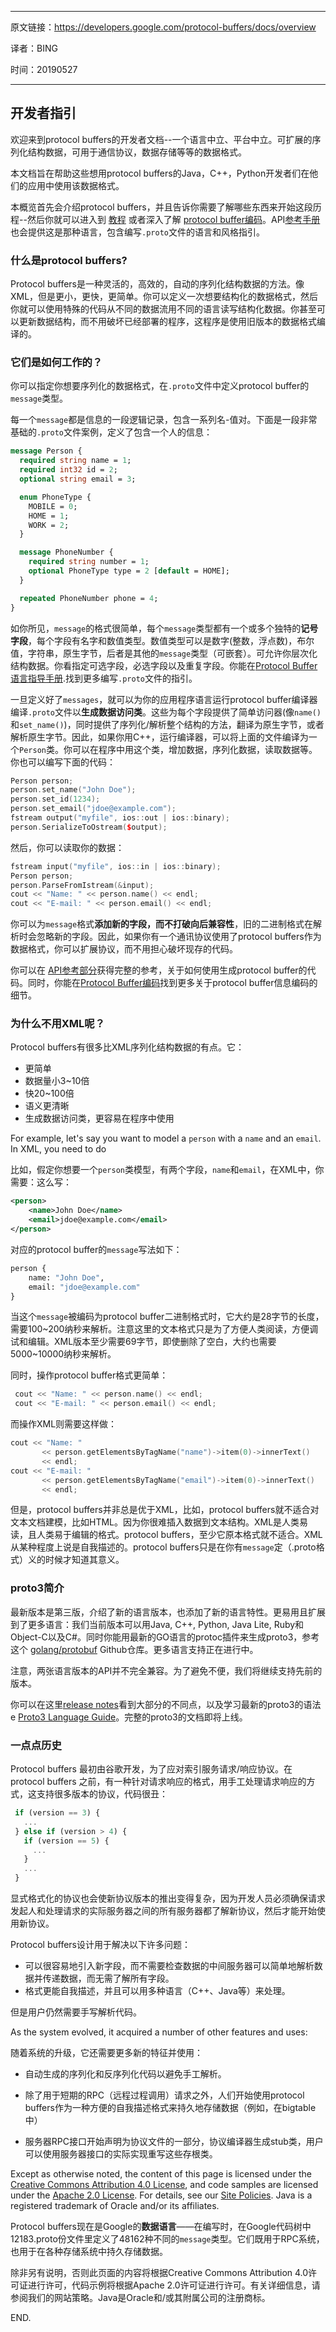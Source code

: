 -----

原文链接：https://developers.google.com/protocol-buffers/docs/overview

译者：BING

时间：20190527

----

## 开发者指引

欢迎来到protocol buffers的开发者文档--一个语言中立、平台中立。可扩展的序列化结构数据，可用于通信协议，数据存储等等的数据格式。

本文档旨在帮助这些想用protocol buffers的Java，C++，Python开发者们在他们的应用中使用该数据格式。

本概览首先会介绍protocol buffers，并且告诉你需要了解哪些东西来开始这段历程--然后你就可以进入到 [教程](https://developers.google.com/protocol-buffers/docs/tutorials) 或者深入了解 [protocol buffer编码](https://developers.google.com/protocol-buffers/docs/encoding)。API[参考手册](https://developers.google.com/protocol-buffers/docs/reference/overview)也会提供这是那种语言，包含编写`.proto`文件的语言和风格指引。

### 什么是protocol buffers?

Protocol buffers是一种灵活的，高效的，自动的序列化结构数据的方法。像XML，但是更小，更快，更简单。你可以定义一次想要结构化的数据格式，然后你就可以使用特殊的代码从不同的数据流用不同的语言读写结构化数据。你甚至可以更新数据结构，而不用破坏已经部署的程序，这程序是使用旧版本的数据格式编译的。

### 它们是如何工作的？

你可以指定你想要序列化的数据格式，在`.proto`文件中定义protocol buffer的`message`类型。

每一个`message`都是信息的一段逻辑记录，包含一系列名-值对。下面是一段非常基础的`.proto`文件案例，定义了包含一个人的信息：

```protobuf
message Person {
  required string name = 1;
  required int32 id = 2;
  optional string email = 3;

  enum PhoneType {
    MOBILE = 0;
    HOME = 1;
    WORK = 2;
  }

  message PhoneNumber {
    required string number = 1;
    optional PhoneType type = 2 [default = HOME];
  }

  repeated PhoneNumber phone = 4;
}
```

如你所见，`message`的格式很简单，每个`message`类型都有一个或多个独特的**记号字段**，每个字段有名字和数值类型。数值类型可以是数字(整数，浮点数)，布尔值，字符串，原生字节，后者是其他的`message`类型（可嵌套）。可允许你层次化结构数据。你看指定可选字段，必选字段以及重复字段。你能在[Protocol Buffer语言指导手册](https://developers.google.com/protocol-buffers/docs/proto).找到更多编写`.proto`文件的指引。

一旦定义好了`messages`，就可以为你的应用程序语言运行protocol buffer编译器编译`.proto`文件以**生成数据访问类**。这些为每个字段提供了简单访问器(像`name()`和`set_name()`)，同时提供了序列化/解析整个结构的方法，翻译为原生字节，或者解析原生字节。因此，如果你用C++，运行编译器，可以将上面的文件编译为一个`Person`类。你可以在程序中用这个类，增加数据，序列化数据，读取数据等。你也可以编写下面的代码：

```c++
Person person;
person.set_name("John Doe");
person.set_id(1234);
person.set_email("jdoe@example.com");
fstream output("myfile", ios::out | ios::binary);
person.SerializeToOstream($output);
```

然后，你可以读取你的数据：

```c++
fstream input("myfile", ios::in | ios::binary);
Person person;
person.ParseFromIstream(&input);
cout << "Name: " << person.name() << endl;
cout << "E-mail: " << person.email() << endl;
```

你可以为`message`格式**添加新的字段，而不打破向后兼容性**，旧的二进制格式在解析时会忽略新的字段。因此，如果你有一个通讯协议使用了protocol buffers作为数据格式，你可以扩展协议，而不用担心破坏现存的代码。

你可以在 [API参考部分](https://developers.google.com/protocol-buffers/docs/reference/overview)获得完整的参考，关于如何使用生成protocol buffer的代码。同时，你能在[Protocol Buffer编码](https://developers.google.com/protocol-buffers/docs/encoding)找到更多关于protocol buffer信息编码的细节。

### 为什么不用XML呢？

Protocol buffers有很多比XML序列化结构数据的有点。它：

- 更简单
- 数据量小3~10倍
- 快20~100倍
- 语义更清晰
- 生成数据访问类，更容易在程序中使用

For example, let's say you want to model a `person` with a `name` and an `email`. In XML, you need to do

比如，假定你想要一个`person`类模型，有两个字段，`name`和`email`，在XML中，你需要：这么写：

```xml
<person>
  	<name>John Doe</name>
  	<email>jdoe@example.com</email>
</person>
```

对应的protocol buffer的`message`写法如下：

```protobuf
person {
	name: "John Doe",
	email: "jdoe@example.com"
}
```

当这个`message`被编码为protocol buffer二进制格式时，它大约是28字节的长度，需要100~200纳秒来解析。注意这里的文本格式只是为了方便人类阅读，方便调试和编辑。XML版本至少需要69字节，即使删除了空白，大约也需要5000~10000纳秒来解析。

同时，操作protocol buffer格式更简单：

```c++
 cout << "Name: " << person.name() << endl;
 cout << "E-mail: " << person.email() << endl;
```

而操作XML则需要这样做：

```c++
cout << "Name: "
       << person.getElementsByTagName("name")->item(0)->innerText()
       << endl;
cout << "E-mail: "
       << person.getElementsByTagName("email")->item(0)->innerText()
       << endl;
```

但是，protocol buffers并非总是优于XML，比如，protocol buffers就不适合对文本文档建模，比如HTML。因为你很难插入数据到文本结构。XML是人类易读，且人类易于编辑的格式。protocol buffers，至少它原本格式就不适合。XML从某种程度上说是自我描述的。protocol buffers只是在你有`message`定（.proto格式）义的时候才知道其意义。

### proto3简介

最新版本是第三版，介绍了新的语言版本，也添加了新的语言特性。更易用且扩展到了更多语言：我们当前版本可以用Java, C++, Python, Java Lite, Ruby和Object-C以及C#。同时你能用最新的GO语言的protoc插件来生成proto3，参考这个 [golang/protobuf](https://github.com/golang/protobuf) Github仓库。更多语言支持正在进行中。

注意，两张语言版本的API并不完全兼容。为了避免不便，我们将继续支持先前的版本。

你可以在这里[release notes](https://github.com/protocolbuffers/protobuf/releases)看到大部分的不同点，以及学习最新的proto3的语法e [Proto3 Language Guide](https://developers.google.com/protocol-buffers/docs/proto3)。完整的proto3的文档即将上线。

### 一点点历史

Protocol buffers 最初由谷歌开发，为了应对索引服务请求/响应协议。在protocol buffers 之前，有一种针对请求响应的格式，用手工处理请求响应的方式，这支持很多版本的协议，代码很丑：

```js
 if (version == 3) {
   ...
 } else if (version > 4) {
   if (version == 5) {
     ...
   }
   ...
 }
```

显式格式化的协议也会使新协议版本的推出变得复杂，因为开发人员必须确保请求发起人和处理请求的实际服务器之间的所有服务器都了解新协议，然后才能开始使用新协议。

Protocol buffers设计用于解决以下许多问题：

- 可以很容易地引入新字段，而不需要检查数据的中间服务器可以简单地解析数据并传递数据，而无需了解所有字段。
- 格式更能自我描述，并且可以用多种语言（C++、Java等）来处理。

但是用户仍然需要手写解析代码。

As the system evolved, it acquired a number of other features and uses:

随着系统的升级，它还需要更多新的特征并使用：

- 自动生成的序列化和反序列化代码以避免手工解析。
- 除了用于短期的RPC（远程过程调用）请求之外，人们开始使用protocol buffers作为一种方便的自我描述格式来持久地存储数据（例如，在bigtable中）

- 服务器RPC接口开始声明为协议文件的一部分，协议编译器生成stub类，用户可以使用服务器接口的实际实现重写这些存根类。

Except as otherwise noted, the content of this page is licensed under the [Creative Commons Attribution 4.0 License](https://creativecommons.org/licenses/by/4.0/), and code samples are licensed under the [Apache 2.0 License](https://www.apache.org/licenses/LICENSE-2.0). For details, see our [Site Policies](https://developers.google.com/terms/site-policies). Java is a registered trademark of Oracle and/or its affiliates.

Protocol buffers现在是Google的**数据语言**——在编写时，在Google代码树中12183.proto份文件里定义了48162种不同的`message`类型。它们既用于RPC系统，也用于在各种存储系统中持久存储数据。

除非另有说明，否则此页面的内容将根据Creative Commons Attribution 4.0许可证进行许可，代码示例将根据Apache 2.0许可证进行许可。有关详细信息，请参阅我们的网站策略。Java是Oracle和/或其附属公司的注册商标。

END.

